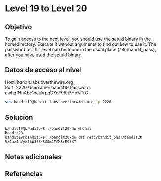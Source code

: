 # Level 19 to Level 20

## Objetivo
To gain access to the next level, you should use the setuid binary in the homedirectory. Execute it without arguments to find out how to use it. The password for this level can be found in the usual place (/etc/bandit_pass), after you have used the setuid binary.

## Datos de acceso al nivel
Host: bandit.labs.overthewire.org  
Port: 2220
Username: bandit19
Password: awhqfNnAbc1naukrpqDYcF95h7HoMTrC
```bash
ssh bandit19@bandit.labs.overthewire.org -p 2220
```


## Solución
```
bandit19@bandit:~$ ./bandit20-do whoami
bandit20
bandit19@bandit:~$ ./bandit20-do cat /etc/bandit_pass/bandit20
VxCazJaVykI6W36BkBU0mJTCM8rR95XT

```

## Notas adicionales


## Referencias

